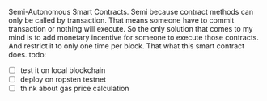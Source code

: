 Semi-Autonomous Smart Contracts.
Semi because contract methods can only be called by transaction. That means someone have to commit transaction or nothing will execute. So the only solution that comes to my mind is to add monetary incentive for someone to execute those contracts. And restrict it to only one time per block. That what this smart contract does.
todo:
- [ ] test it on local blockchain
- [ ] deploy on ropsten testnet
- [ ] think about gas price calculation
